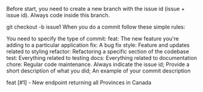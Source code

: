 Before start, you need to create a new branch with the issue id (issue + issue id). Always code inside this branch.

git checkout -b issue1
When you do a commit follow these simple rules:

You need to specify the type of commit:
feat: The new feature you're adding to a particular application
fix: A bug fix
style: Feature and updates related to styling
refactor: Refactoring a specific section of the codebase
test: Everything related to testing
docs: Everything related to documentation
chore: Regular code maintenance.
Always indicate the issue id;
Provide a short description of what you did;
An example of your commit description

feat [#1] - New endpoint returning all Provinces in Canada
